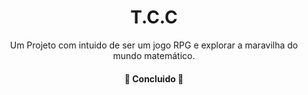 <h1 align="center">T.C.C</h1>
<p align ="Center">Um Projeto com intuido de ser um jogo RPG e explorar a maravilha do mundo matemático.</p>

<h4 align="center"> 
	🚧  Concluido  🚧
</h4>
